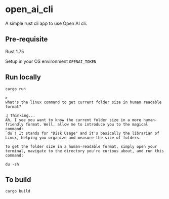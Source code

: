 # open_ai_cli

A simple rust cli app to use Open AI cli.

## Pre-requisite

Rust 1.75

Setup in your OS environment `OPENAI_TOKEN`


## Run locally

```
cargo run
```

```
>
what's the linux command to get current folder size in human readable format?

⢼ Thinking...
Ah, I see you want to know the current folder size in a more human-friendly format. Well, allow me to introduce you to the magical command:
`du`! It stands for "Disk Usage" and it's basically the librarian of Linux, helping you organize and measure the size of folders.

To get the folder size in a human-readable format, simply open your terminal, navigate to the directory you're curious about, and run this command:

du -sh

```


## To build

```
cargo build
```


